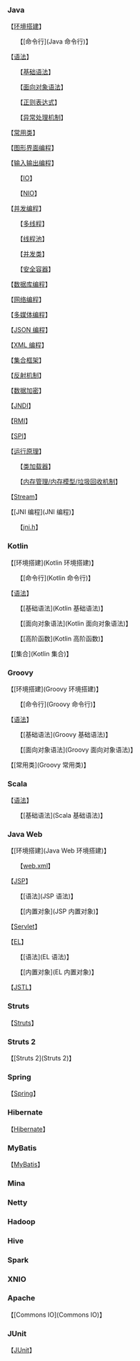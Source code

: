 ### Java

【[环境搭建](环境搭建)】

　　【[命令行](Java 命令行)】

【[语法]()】

　　【[基础语法](基础语法)】

　　【[面向对象语法](面向对象语法)】

　　【[正则表达式](正则表达式)】

　　【[异常处理机制](异常处理)】

【[常用类](常用类)】

【[图形界面编程](gui)】

【[输入输出编程]()】

　　【[IO](io)】

　　【[NIO](nio)】

【[并发编程](jcu)】

　　【[多线程](多线程)】

　　【[线程池](线程池)】

　　【[并发类](并发类)】

　　【[安全容器](安全容器)】

【[数据库编程](jdbc)】

【[网络编程](网络编程)】

【[多媒体编程](多媒体编程)】

【[JSON 编程](json)】

【[XML 编程](xml)】

【[集合框架](集合框架)】

【[反射机制](反射机制)】

【[数据加密](数据加密)】

【[JNDI](jndi)】

【[RMI](rmi)】

【[SPI](spi)】

【[运行原理](运行原理)】

　　【[类加载器](类加载器)】

　　【[内存管理/内存模型/垃圾回收机制](内存模型)】

【[Stream](Stream)】

【[JNI 编程](JNI 编程)】

　　【[jni.h](jni.h)】

### Kotlin

【[环境搭建](Kotlin 环境搭建)】

　　【[命令行](Kotlin 命令行)】

【[语法]()】

　　【[基础语法](Kotlin 基础语法)】

　　【[面向对象语法](Kotlin 面向对象语法)】

　　【[高阶函数](Kotlin 高阶函数)】

【[集合](Kotlin 集合)】

### Groovy

【[环境搭建](Groovy 环境搭建)】

　　【[命令行](Groovy 命令行)】

【[语法]()】

　　【[基础语法](Groovy 基础语法)】

　　【[面向对象语法](Groovy 面向对象语法)】

【[常用类](Groovy 常用类)】

### Scala

【[语法]()】

　　【[基础语法](Scala 基础语法)】

### Java Web

【[环境搭建](Java Web 环境搭建)】

　　【[web.xml](web.xml)】

【[JSP]()】

　　【[语法](JSP 语法)】

　　【[内置对象](JSP 内置对象)】

【[Servlet](Servlet)】

【[EL]()】

　　【[语法](EL 语法)】

　　【[内置对象](EL 内置对象)】

【[JSTL]()】

### Struts

【[Struts](Struts)】

### Struts 2

【[Struts 2](Struts 2)】

### Spring

【[Spring](Spring)】

### Hibernate

【[Hibernate](Hibernate)】

### MyBatis

【[MyBatis](MyBatis)】

### Mina

### Netty

### Hadoop

### Hive

### Spark

### XNIO

### Apache

【[Commons IO](Commons IO)】

### JUnit

【[JUnit](JUnit)】